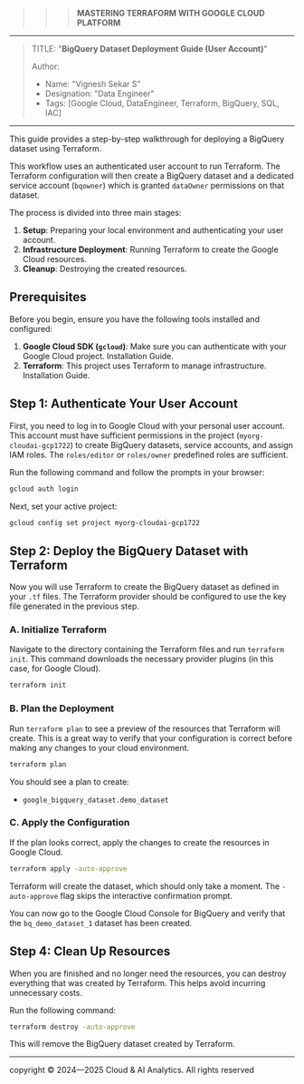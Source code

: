 >>> **MASTERING TERRAFORM WITH GOOGLE CLOUD PLATFORM**
------------------------

> TITLE: "**BigQuery Dataset Deployment Guide (User Account)**"
> 
> Author:
  >- Name: "Vignesh Sekar S"
  >- Designation: "Data Engineer"
  >- Tags: [Google Cloud, DataEngineer, Terraform, BigQuery, SQL, IAC]

-----------------------------------------------------------------------------------------------------------------------


This guide provides a step-by-step walkthrough for deploying a BigQuery dataset using Terraform.

This workflow uses an authenticated user account to run Terraform. The Terraform configuration will then create a BigQuery dataset and a dedicated service account (`bqowner`) which is granted `dataOwner` permissions on that dataset.

The process is divided into three main stages:
1.  **Setup**: Preparing your local environment and authenticating your user account.
2.  **Infrastructure Deployment**: Running Terraform to create the Google Cloud resources.
3.  **Cleanup**: Destroying the created resources.

## Prerequisites

Before you begin, ensure you have the following tools installed and configured:

1.  **Google Cloud SDK (`gcloud`)**: Make sure you can authenticate with your Google Cloud project. Installation Guide.
2.  **Terraform**: This project uses Terraform to manage infrastructure. Installation Guide.

## Step 1: Authenticate Your User Account

First, you need to log in to Google Cloud with your personal user account. This account must have sufficient permissions in the project (`myorg-cloudai-gcp1722`) to create BigQuery datasets, service accounts, and assign IAM roles. The `roles/editor` or `roles/owner` predefined roles are sufficient.

Run the following command and follow the prompts in your browser:

```bash
gcloud auth login
```

Next, set your active project:

```bash
gcloud config set project myorg-cloudai-gcp1722
```

## Step 2: Deploy the BigQuery Dataset with Terraform

Now you will use Terraform to create the BigQuery dataset as defined in your `.tf` files. The Terraform provider should be configured to use the key file generated in the previous step.

### A. Initialize Terraform

Navigate to the directory containing the Terraform files and run `terraform init`. This command downloads the necessary provider plugins (in this case, for Google Cloud).

```bash
terraform init
```

### B. Plan the Deployment

Run `terraform plan` to see a preview of the resources that Terraform will create. This is a great way to verify that your configuration is correct before making any changes to your cloud environment.

```bash
terraform plan
```

You should see a plan to create:
*   `google_bigquery_dataset.demo_dataset`

### C. Apply the Configuration

If the plan looks correct, apply the changes to create the resources in Google Cloud.

```bash
terraform apply -auto-approve
```

Terraform will create the dataset, which should only take a moment. The `-auto-approve` flag skips the interactive confirmation prompt.

You can now go to the Google Cloud Console for BigQuery and verify that the `bq_demo_dataset_1` dataset has been created.

## Step 4: Clean Up Resources

When you are finished and no longer need the resources, you can destroy everything that was created by Terraform. This helps avoid incurring unnecessary costs.

Run the following command:

```bash
terraform destroy -auto-approve
```

This will remove the BigQuery dataset created by Terraform.


-----------------------------------------------------------------------------------------------------------------------


  <div class="footer">
              copyright © 2024—2025 Cloud & AI Analytics. 
                                      All rights reserved
          </div>
